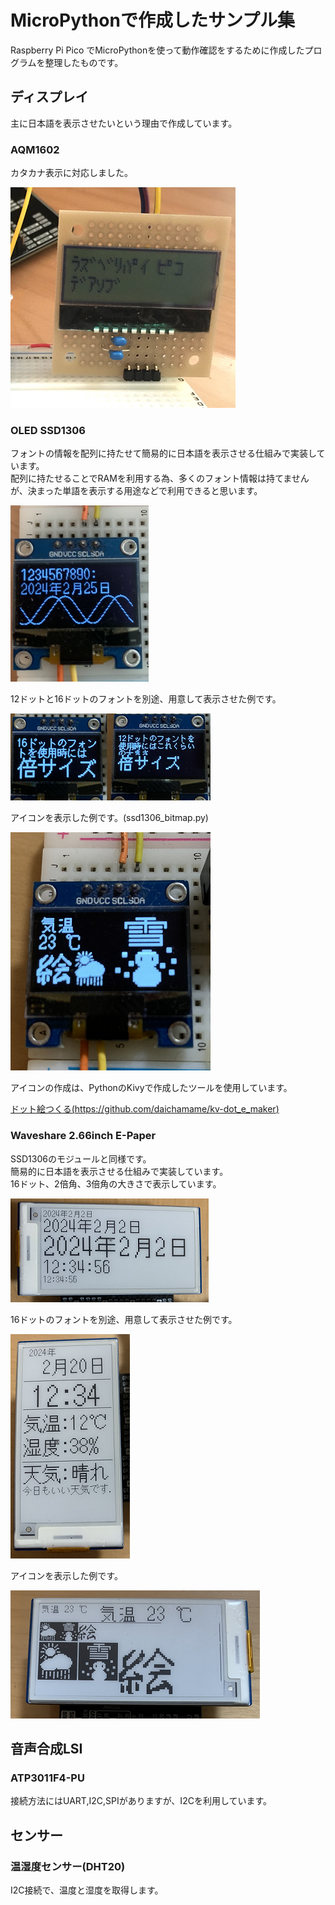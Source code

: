 # MicroPythonで作成したサンプル集
Raspberry Pi Pico でMicroPythonを使って動作確認をするために作成したプログラムを整理したものです。

## ディスプレイ

主に日本語を表示させたいという理由で作成しています。

### AQM1602
カタカナ表示に対応しました。<br>


![aqm1602](img/aqm1602_1.png)

### OLED SSD1306
フォントの情報を配列に持たせて簡易的に日本語を表示させる仕組みで実装しています。<br>
配列に持たせることでRAMを利用する為、多くのフォント情報は持てませんが、決まった単語を表示する用途などで利用できると思います。

![ssd1306](img/ssd1306_0.png)

12ドットと16ドットのフォントを別途、用意して表示させた例です。<br>

![ssd1306](img/ssd1306_1.png)


アイコンを表示した例です。(ssd1306_bitmap.py)

![ssd1306](img/ssd1306_2.png)


アイコンの作成は、PythonのKivyで作成したツールを使用しています。

[ドット絵つくる(https://github.com/daichamame/kv-dot_e_maker)](https://github.com/daichamame/kv-dot_e_maker)


### Waveshare 2.66inch E-Paper
SSD1306のモジュールと同様です。<br>
簡易的に日本語を表示させる仕組みで実装しています。<br>
16ドット、2倍角、3倍角の大きさで表示しています。

![epd266](img/epd266_1.png)


16ドットのフォントを別途、用意して表示させた例です。

![epd266](img/epd266_2.png)

アイコンを表示した例です。

![epd266](img/epd266_3.png)

## 音声合成LSI
### ATP3011F4-PU

接続方法にはUART,I2C,SPIがありますが、I2Cを利用しています。

## センサー
### 温湿度センサー(DHT20)
I2C接続で、温度と湿度を取得します。

